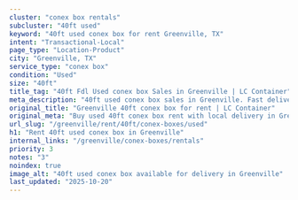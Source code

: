 ```yaml
---
cluster: "conex box rentals"
subcluster: "40ft used"
keyword: "40ft used conex box for rent Greenville, TX"
intent: "Transactional-Local"
page_type: "Location-Product"
city: "Greenville, TX"
service_type: "conex box"
condition: "Used"
size: "40ft"
title_tag: "40ft Fdl Used conex box Sales in Greenville | LC Container"
meta_description: "40ft used conex box sales in Greenville. Fast delivery, competitive pricing. Serving conex boxes area. Quote ID: IDF. Call (214) 524-4168 for your free quote today."
original_title: "Greenville 40ft conex box for rent | LC Container"
original_meta: "Buy used 40ft conex box rent with local delivery in Greenville, TX. LC Container — local Since 2003. Request a fast quote today."
url_slug: "/greenville/rent/40ft/conex-boxes/used"
h1: "Rent 40ft used conex box in Greenville"
internal_links: "/greenville/conex-boxes/rentals"
priority: 3
notes: "3"
noindex: true
image_alt: "40ft used conex box available for delivery in Greenville"
last_updated: "2025-10-20"
---
```


<!-- TODO: Add unique city/inventory copy, images, and internal links here. -->
